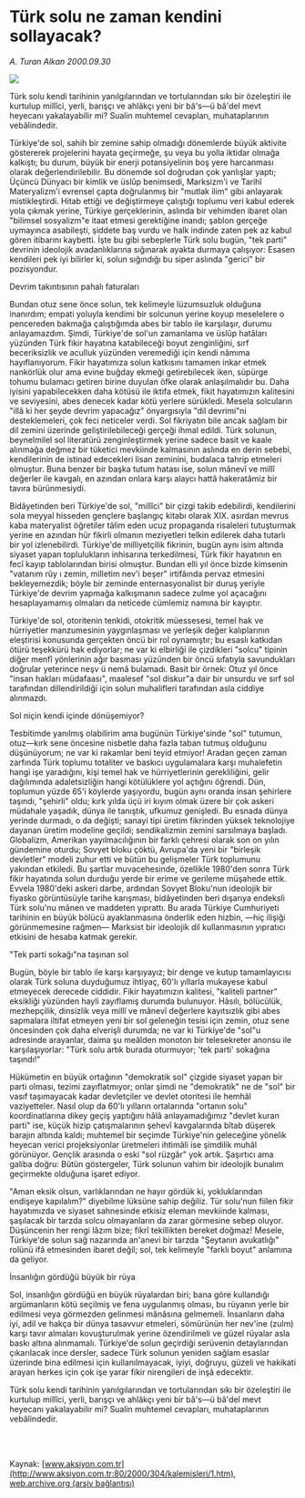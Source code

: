 # Türk solu ne zaman kendini sollayacak?

*A. Turan Alkan 2000.09.30*

<div>
 <img border="0" src="/web/20020425075518im_/http://www.aksiyon.com.tr/yazar/aturanalkan.jpg"/>
 <p class="spot">
  Türk solu kendi tarihinin yanılgılarından ve tortularından sıkı bir özeleştiri ile kurtulup millîci, yerli, barışçı ve ahlâkçı yeni bir bâ's—ü bâ'del mevt heyecanı yakalayabilir mi? Sualin muhtemel cevapları, muhataplarının vebâlindedir.
 </p>
 <p class="metin">
  Türkiye'de sol, sahih bir zemine sahip olmadığı dönemlerde büyük aktivite göstererek projelerini hayata geçirmeğe, şu veya bu yolla iktidar olmağa kalkıştı; bu durum, büyük bir enerji potansiyelinin boş yere harcanması olarak değerlendirilebilir. Bu dönemde sol doğrudan çok yanlışlar yaptı; Üçüncü Dünyacı bir kimlik ve üslûp benimsedi, Marksizm'i ve Tarihî Materyalizm'i evrensel çapta doğrulanmış bir "mutlak ilim" gibi anlayarak mistikleştirdi. Hitab ettiği ve değiştirmeye çalıştığı toplumu veri kabul ederek yola çıkmak yerine, Türkiye gerçeklerinin, aslında bir vehimden ibaret olan "bilimsel sosyalizm"e itaat etmesi gerektiğine inandı; şablon gerçeğe uymayınca asabileşti, şiddete baş vurdu ve halk indinde zaten pek az kabul gören itibarını kaybetti. İşte bu gibi sebeplerle Türk solu bugün, "tek parti" devrinin ideolojik avadanlıklarına sığınarak ayakta durmaya çalışıyor: Esasen kendileri pek iyi bilirler ki, solun sığındığı bu siper aslında "gerici" bir pozisyondur.
 </p>
 <p class="metin">
  Devrim takıntısının pahalı faturaları
 </p>
 <p class="metin">
  Bundan otuz sene önce solun, tek kelimeyle lüzumsuzluk olduğuna inanırdım; empati yoluyla kendimi bir solcunun yerine koyup meselelere o pencereden bakmağa çalıştığımda abes bir tablo ile karşılaşır, durumu anlayamazdım. Şimdi, Türkiye'de sol'un zamanlama ve üslûp hatâları yüzünden Türk fikir hayatına katabileceği boyut zenginliğini, sırf beceriksizlik ve aculluk yüzünden veremediği için kendi nâmıma hayıflanıyorum. Fikir hayatımıza solun katkısını tamamen inkar etmek nankörlük olur ama evine buğday ekmeği getirebilecek iken, süpürge tohumu bulamacı getiren birine duyulan öfke olarak anlaşılmalıdır bu. Daha iyisini yapabilecekken daha kötüsü ile iktifa etmek, fikit hayatımızın kalitesini ve seviyesini, abes denecek kadar kötü yerlere sürükledi. Mesela solcuların "illâ ki her şeyde devrim yapacağız" önyargısıyla "dil devrimi"ni desteklemeleri, çok feci neticeler verdi. Sol fikriyatın bile ancak sağlam bir dil zemini üzerinde geliştirilebileceği gerçeği ihmal edildi. Türk solunun, beynelmilel sol literatürü zenginleştirmek yerine sadece basit ve kaale alınmağa değmez bir tüketici mevkiinde kalmasının aslında en derin sebebi, kendilerinin de istinad edecekleri lisan zeminini, budalaca tahrip etmeleri olmuştur. Buna benzer bir başka tutum hatası ise, solun mânevî ve millî değerler ile kavgalı, en azından onlara karşı alaycı hattâ hakeratâmiz bir tavıra bürünmesiydi.
 </p>
 <p class="metin">
  Bidâyetinden beri Türkiye'de sol, "millîci" bir çizgi takib edebilirdi, kendilerini sola meyyal hisseden gençlere başlangıç kitabı olarak XIX. asırdan mevrus kaba materyalist öğretiler tâlim eden ucuz propaganda risaleleri tutuşturmak yerine en azından hür fikirli olmanın meziyetleri telkin edilerek daha tutarlı bir yol izlenebilirdi. Türkiye'de milliyetçilik fikrinin, bugün aynı isim altında siyaset yapan toplulukların inhisarına terkedilmesi, Türk fikir hayatının en fecî kayıp tablolarından birisi olmuştur. Bundan elli yıl önce bizde kimsenin "vatanım rûy ı zemin, milletim nev'i beşer" irtifâında pervaz etmesini bekleyemezdik; böyle bir zeminde enternasyonalist bir duruş yeriyle Türkiye'de devrim yapmağa kalkışmanın sadece zulme yol açacağını hesaplayamamış olmaları da neticede cümlemiz namına bir kayıptır.
 </p>
 <p class="metin">
  Türkiye'de sol, otoritenin tenkidi, otokritik müessesesi, temel hak ve hürriyetler manzumesinin yaygınlaşması ve yerleşik değer kalıplarının eleştirisi konusunda gerçekten öncü bir rol oynamıştır; bu esaslı katkıdan ötürü teşekkürü hak ediyorlar; ne var ki elbirliği ile çizdikleri "solcu" tipinin diğer menfî yönlerinin ağır basması yüzünden bir öncü sıfatıyla savundukları doğrular yeterince neşv ü nemâ bulamadı. Basit bir örnek: Otuz yıl önce "insan hakları müdafaası", maalesef "sol diskur"a dair bir unsurdu ve sırf sol tarafından dillendirildiği için solun muhalifleri tarafından asla ciddiye alınmazdı.
 </p>
 <p class="metin">
  Sol niçin kendi içinde dönüşemiyor?
 </p>
 <p class="metin">
  Tesbitimde yanılmış olabilirim ama bugünün Türkiye'sinde "sol" tutumun, otuz—kırk sene öncesine nisbetle daha fazla taban tutmuş olduğunu düşünüyorum; ne var ki rakamlar beni teyid etmiyor! Aradan geçen zaman zarfında Türk toplumu totaliter ve baskıcı uygulamalara karşı muhalefetin hangi işe yaradığını, kişi temel hak ve hürriyetlerinin gerekliliğini, gelir dağılımında adaletsizliğin hangi kötülüklere yol açtığını öğrendi. Dün, toplumun yüzde 65'i köylerde yaşıyordu, bugün aynı oranda insan şehirlere taşındı, "şehirli" oldu; kırk yılda üçü iri kıyım olmak üzere bir çok askeri müdahale yaşadık, dünya ile tanıştık, ufkumuz genişledi. Bu esnada dünya yerinde durmadı, o da değişti; sanayi tipi üretim fikrinden yüksek teknolojiye dayanan üretim modeline geçildi; sendikalizmin zemini sarsılmaya başladı. Globalizm, Amerikan yayılmacılığının bir farklı çehresi olarak son on yılın gündemine oturdu; Sovyet bloku çöktü, Avrupa'da yeni bir "birleşik devletler" modeli zuhur etti ve bütün bu gelişmeler Türk toplumunu yakından etkiledi. Bu şartlar muvacehesinde, özellikle 1980'den sonra Türk fikir hayatında solun durduğu yerde bir erime ve gerileme müşahede ettik. Evvela 1980'deki askeri darbe, ardından Sovyet Bloku'nun ideolojik bir fiyasko görüntüsüyle tarihe karışması, bidâyetinden beri dışarıya endeksli Türk solu'nu mânen ve maddeten yıprattı. Bu arada Türkiye Cumhuriyeti tarihinin en büyük bölücü ayaklanmasına önderlik eden hizbin, —hiç ilişiği görünmemesine rağmen— Marksist bir ideolojik dil kullanmasının yıpratıcı etkisini de hesaba katmak gerekir.
 </p>
 <p class="metin">
  "Tek parti sokağı"na taşınan sol
 </p>
 <p class="metin">
  Bugün, böyle bir tablo ile karşı karşıyayız; bir denge ve kutup tamamlayıcısı olarak Türk soluna duyduğumuz ihtiyaç, 60'lı yıllarla mukayese kabul etmeyecek derecede ciddidir. Fikir hayatımızın kalitesi, "kaliteli partner" eksikliği yüzünden hayli zayıflamış durumda bulunuyor. Hâsılı, bölücülük, mezhepçilik, dinsizlik veya millî ve mânevî değerlere kayıtsızlık gibi abes sapmalara iltifat etmeyen yeni bir sol geleneğin tesisi için zemin, otuz sene öncesinden çok daha elverişli durumda; ne var ki Türkiye'de "sol"u adresinde arayanlar, daima şu meâlden monoton bir telesekreter anonsu ile karşılaşıyorlar: "Türk solu artık burada oturmuyor; 'tek parti' sokağına taşındı!"
 </p>
 <p class="metin">
  Hükümetin en büyük ortağının "demokratik sol" çizgide siyaset yapan bir parti olması, tezimi zayıflatmıyor; onlar şimdi ne "demokratik" ne de "sol" bir vasıf taşımayacak kadar devletçiler ve devlet otoritesi ile hemhâl vaziyetteler. Nasıl olup da 60'lı yılların ortalarında "ortanın solu" koordinatlarına dikey geçiş yaptığını hâlâ anlayamadığımız "devlet kuran parti" ise, küçük hizip çatışmalarının şehevî kavgalarında bîtab düşerek barajın altında kaldı; muhtemel bir seçimde Türkiye'nin geleceğine yönelik heyecan verici projeksiyonlar üretmeleri ihtimâli ise şimdilik muhâl görünüyor. Gençlik arasında o eski "sol rüzgâr" yok artık. Şaşırtıcı ama galiba doğru: Bütün göstergeler, Türk solunun vahim bir ideolojik bunalım geçirmekte olduğuna işaret ediyor.
 </p>
 <p class="metin">
  "Aman eksik olsun, varlıklarından ne hayır gördük ki, yokluklarından endişeye kapılalım?" diyebilme lüksüne sahip değiliz. Tür solu'nun fiilen fikir hayatımızda ve siyaset sahnesinde etkisiz eleman mevkiinde kalması, şaşılacak bir tarzda solcu olmayanların da zarar görmesine sebep oluyor. Düşüncenin her rengi lâzım bize; fikrî tekillikten bereket doğmaz! Mesele, Türkiye'de solun sağ nazarında an'anevi bir tarzda "Şeytanın avukatlığı" rolünü ifâ etmesinden ibaret değil; sol, tek kelimeyle "farklı boyut" anlamına da geliyor.
 </p>
 <p class="metin">
  İnsanlığın gördüğü büyük bir rüya
 </p>
 <p class="metin">
  Sol, insanlığın gördüğü en büyük rüyalardan biri; bana göre kullandığı argümanların kötü seçilmiş ve fena uygulanmış olması, bu rüyanın yerle bir edilmesi veya görmezden gelinmesi mânâsına gelmemeli. İnsanların daha iyi, adil ve hakça bir dünya tasavvur etmeleri, sömürünün her nev'ine (zulm) karşı tavır almaları kovuşturulmak yerine özendirilmeli ve güzel rüyalar asla baskı altına alınmamalı. Türkiye'de solun geçirdiği serüvenin detaylarından çıkarılacak ince dersler, sadece Türk solunun yeniden sağlam esaslar üzerinde bina edilmesi için kullanılmayacak, iyiyi, doğruyu, güzeli ve hakikati arayan herkes için çok işe yarar fikir nirengileri de inşâ edecektir.
 </p>
 <p class="metin">
  Türk solu kendi tarihinin yanılgılarından ve tortularından sıkı bir özeleştiri ile kurtulup millîci, yerli, barışçı ve ahlâkçı yeni bir bâ's—ü bâ'del mevt heyecanı yakalayabilir mi? Sualin muhtemel cevapları, muhataplarının vebâlindedir.
 </p>
 <p class="metin">
  <br/>
  <br/>
 </p>
</div>

Kaynak: [www.aksiyon.com.tr](http://www.aksiyon.com.tr:80/2000/304/kalemisleri/1.htm), [web.archive.org (arşiv bağlantısı)](http://web.archive.org/web/20020425075518/http://www.aksiyon.com.tr:80/2000/304/kalemisleri/1.htm)
